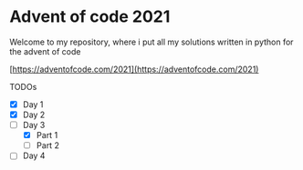 # Advent of code 2021

Welcome to my repository, where i put all my solutions written in python for the advent of code

[https://adventofcode.com/2021](https://adventofcode.com/2021)

TODOs

- [x] Day 1
- [x] Day 2
- [ ] Day 3
  - [x] Part 1
  - [ ] Part 2
- [ ] Day 4
